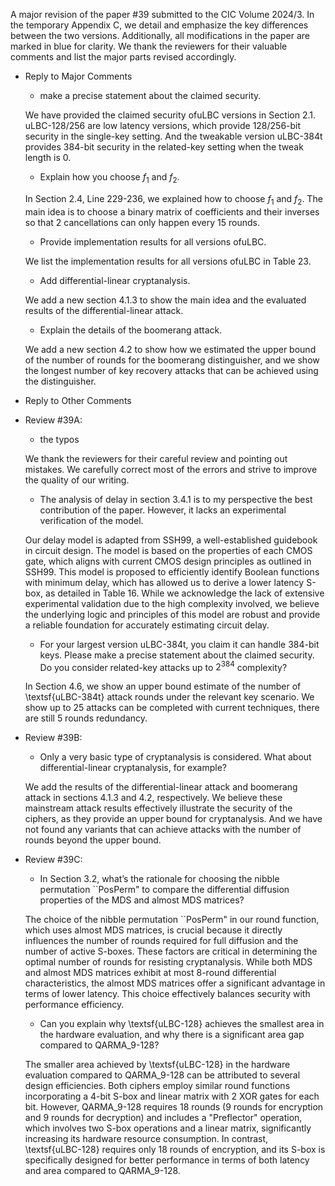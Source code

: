 A major revision of the paper \#39 submitted to the CIC Volume 2024/3. In the temporary Appendix C, we detail and emphasize the key differences between the two versions. Additionally, all modifications in the paper are marked in blue for clarity. We thank the reviewers for their valuable comments and list the major parts revised accordingly.

- Reply to Major Comments
    - make a precise statement about the claimed security.

    We have provided the claimed security ofuLBC versions in Section 2.1. uLBC-128/256 are low latency versions, which provide 128/256-bit security in the single-key setting. And the tweakable version uLBC-384t provides 384-bit security in the related-key setting when the tweak length is 0. 
    
    - Explain how you choose $f_1$ and $f_2$.

    In Section 2.4, Line 229-236, we explained how to choose $f_1$ and $f_2$. The main idea is to choose a binary matrix of coefficients and their inverses so that $2$ cancellations can only happen every 15 rounds.

    - Provide implementation results for all versions ofuLBC.

    We list the implementation results for all versions ofuLBC in Table 23.

    - Add differential-linear cryptanalysis.

    We add a new section 4.1.3 to show the main idea and the evaluated results of the differential-linear attack.

    - Explain the details of the boomerang attack.

    We add a new section 4.2 to show how we estimated the upper bound of the number of rounds for the boomerang distinguisher, and we show the longest number of key recovery attacks that can be achieved using the distinguisher.



- Reply to Other Comments
- Review \#39A:
    - the typos
    
    We thank the reviewers for their careful review and pointing out mistakes. We carefully correct most of the errors and strive to improve the quality of our writing.

    - The analysis of delay in section 3.4.1 is to my perspective the best contribution of the paper.  However, it lacks an experimental verification of the model.
    
    Our delay model is adapted from SSH99, a well-established guidebook in circuit design. The model is based on the properties of each CMOS gate, which aligns with current CMOS design principles as outlined in SSH99. This model is proposed to efficiently identify Boolean functions with minimum delay, which has allowed us to derive a lower latency S-box, as detailed in Table 16. While we acknowledge the lack of extensive experimental validation due to the high complexity involved, we believe the underlying logic and principles of this model are robust and provide a reliable foundation for accurately estimating circuit delay.

    - For your largest version uLBC-384t, you claim it can handle 384-bit keys.  Please make a precise statement about the claimed security.  Do you consider related-key attacks up to $2^{384}$ complexity?
    
    In Section 4.6, we show an upper bound estimate of the number of \textsf{uLBC-384t} attack rounds under the relevant key scenario. We show up to 25 attacks can be completed with current techniques, there are still 5 rounds redundancy.


- Review \#39B:
    - Only a very basic type of cryptanalysis is considered. What about differential-linear cryptanalysis, for example?

    We add the results of the differential-linear attack and boomerang attack in sections 4.1.3 and 4.2, respectively. We believe these mainstream attack results effectively illustrate the security of the ciphers, as they provide an upper bound for cryptanalysis. And we have not found any variants that can achieve attacks with the number of rounds beyond the upper bound.
   


- Review \#39C:

    - In Section 3.2, what’s the rationale for choosing the nibble permutation ``PosPerm" to compare the differential diffusion properties of the MDS and almost MDS matrices?

    The choice of the nibble permutation ``PosPerm" in our round function, which uses almost MDS matrices, is crucial because it directly influences the number of rounds required for full diffusion and the number of active S-boxes. These factors are critical in determining the optimal number of rounds for resisting cryptanalysis. While both MDS and almost MDS matrices exhibit at most 8-round differential characteristics, the almost MDS matrices offer a significant advantage in terms of lower latency. This choice effectively balances security with performance efficiency.

    - Can you explain why \textsf{uLBC-128} achieves the smallest area in the hardware evaluation, and why there is a significant area gap compared to QARMA\_9-128?

    The smaller area achieved by \textsf{uLBC-128} in the hardware evaluation compared to QARMA\_9-128 can be attributed to several design efficiencies. Both ciphers employ similar round functions incorporating a 4-bit S-box and linear matrix with 2 XOR gates for each bit. However, QARMA\_9-128 requires 18 rounds (9 rounds for encryption and 9 rounds for decryption) and includes a "Preflector" operation, which involves two S-box operations and a linear matrix, significantly increasing its hardware resource consumption. In contrast, \textsf{uLBC-128} requires only 18 rounds of encryption, and its S-box is specifically designed for better performance in terms of both latency and area compared to QARMA\_9-128.

